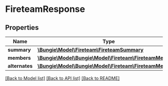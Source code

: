 # FireteamResponse

## Properties
Name | Type | Description | Notes
------------ | ------------- | ------------- | -------------
**summary** | [**\Bungie\Model\Fireteam\FireteamSummary**](FireteamSummary.md) |  | [optional] 
**members** | [**\Bungie\Model\\Bungie\Model\Fireteam\FireteamMember[]**](FireteamMember.md) |  | [optional] 
**alternates** | [**\Bungie\Model\\Bungie\Model\Fireteam\FireteamMember[]**](FireteamMember.md) |  | [optional] 

[[Back to Model list]](../README.md#documentation-for-models) [[Back to API list]](../README.md#documentation-for-api-endpoints) [[Back to README]](../README.md)


